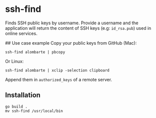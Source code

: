 # ssh-find

Finds SSH public keys by username. Provide a username and the application will return the content of SSH keys (e.g: `id_rsa.pub`) used in online services.

## Use case example
Copy your public keys from GitHub (Mac):

    ssh-find alombarte | pbcopy

Or Linux:

    ssh-find alombarte | xclip -selection clipboard

Append them in `authorized_keys` of a remote server.

## Installation

    go build .
    mv ssh-find /usr/local/bin

